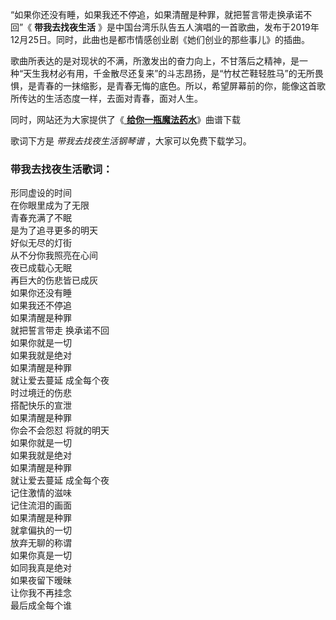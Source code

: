 

“如果你还没有睡，如果我还不停追，如果清醒是种罪，就把誓言带走换承诺不回”《 **带我去找夜生活**
》是中国台湾乐队告五人演唱的一首歌曲，发布于2019年12月25日。同时，此曲也是都市情感创业剧《她们创业的那些事儿》的插曲。

歌曲所表达的是对现状的不满，所激发出的奋力向上，不甘落后之精神，是一种“天生我材必有用，千金散尽还复来”的斗志昂扬，是“竹杖芒鞋轻胜马”的无所畏惧，是青春的一抹缩影，是青春无悔的底色。所以，希望屏幕前的你，能像这首歌所传达的生活态度一样，去面对青春，面对人生。

同时，网站还为大家提供了《[ **给你一瓶魔法药水**](Music-14368.html "给你一瓶魔法药水")》曲谱下载

歌词下方是 _带我去找夜生活钢琴谱_ ，大家可以免费下载学习。

### 带我去找夜生活歌词：

形同虚设的时间  
在你眼里成为了无限  
青春充满了不眠  
是为了追寻更多的明天  
好似无尽的灯街  
从不分你我照亮在心间  
夜已成载心无眠  
再巨大的伤悲皆已成灰  
如果你还没有睡  
如果我还不停追  
如果清醒是种罪  
就把誓言带走 换承诺不回  
如果你就是一切  
如果我就是绝对  
如果清醒是种罪  
就让爱去蔓延 成全每个夜  
时过境迁的伤悲  
搭配快乐的宣泄  
如果清醒是种罪  
你会不会怨怼 将就的明天  
如果你就是一切  
如果我就是绝对  
如果清醒是种罪  
就让爱去蔓延 成全每个夜  
记住激情的滋味  
记住流泪的画面  
如果清醒是种罪  
就拿偏执的一切  
放弃无聊的称谓  
如果你真是一切  
如同我真是绝对  
如果夜留下暧昧  
让你我不再挂念  
最后成全每个谁

